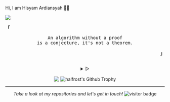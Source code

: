 Hi, I am Hisyam Ardiansyah 👨‍💻

![](https://github.com/halfrost/halfrost/blob/master/icons/header_.png)

<p align="left"><b><samp>「</samp></b></p>
  <p align="center">
    <samp>
      An algorithm without a proof<br>
      is a conjecture, it's not a theorem.<br>
    </samp>
  </p>
<p align="right"><b><samp>」</samp></b></p>

<br>

<details align="center">
<summary> &#9655;</summary>

<h2></h2><br>
<p align="center">
  <samp>
    [<a href="https://twitter.com/Syam0x" target="_blank">twitter</a>]
    [<a href="https://t.me/oxsyam" target="_blank">telegram</a>]
    [<a href="mailto:0xSyam@pm.me" target="_blank">mail</a>]
  </samp>
</p>

<h2></h2><br>

```sh
curl -s https://github.com/0xSyam.gpg | gpg --import
```

```sh
curl https://github.com/0xSyam.keys | tee -a ~/.ssh/authorized_keys
```

```sh
curl -i https://api.github.com/users/0xSyam/keys
```

</details>

<p align="center">
<img align="center" src="https://github-readme-stats.vercel.app/api/top-langs/?username=0xSyam&hide_langs_below=1&theme=radical&line_height=27&layout=compact" />
<img align="center" src="https://github-profile-trophy.vercel.app/?username=0xSyam&column=7&theme=dracula" alt="halfrost's Github Trophy" />
</p>

</details>

<p> 
<hr>
<p align="center">
  <i>Take a look at my repositories and let's get in touch!</i>
<img src="https://visitor-badge.laobi.icu/badge?page_id=0xSyam.0xSyam" alt="visitor badge"/>       
</p>

</p>
  

